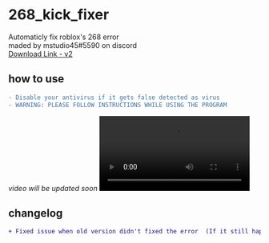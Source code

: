 # 268_kick_fixer
Automaticly fix roblox's 268 error <br />
maded by mstudio45#5590 on discord <br />
[Download Link - v2](https://github.com/rbxlscripts/268_kick_fixer/raw/main/268_kick_fixer.exe) <br />
## how to use
```diff
- Disable your antivirus if it gets false detected as virus
- WARNING: PLEASE FOLLOW INSTRUCTIONS WHILE USING THE PROGRAM
```
*video will be updated soon*
<video src='https://user-images.githubusercontent.com/104306541/167264830-49acc45d-ad70-4b12-8726-fcb0c0d340ae.mp4'/> <br />
## changelog
```diff
+ Fixed issue when old version didn't fixed the error  (If it still happening please dm mstudio45#5590 about it)
```
